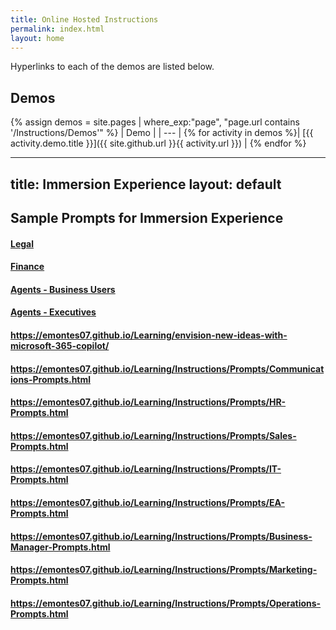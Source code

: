 ```yaml
---
title: Online Hosted Instructions
permalink: index.html
layout: home
---
```


Hyperlinks to each of the demos are listed below.

## Demos

{% assign demos = site.pages | where_exp:"page", "page.url contains '/Instructions/Demos'" %}
| Demo |
| --- |
{% for activity in demos  %}| [{{ activity.demo.title }}]({{ site.github.url }}{{ activity.url }}) |
{% endfor %}

---
title: Immersion Experience
layout: default
---

## Sample Prompts for Immersion Experience



#### [Legal](https://emontes07.github.io/Learning/Instructions/Prompts/Legal-Prompts.html)

#### [Finance](https://emontes07.github.io/Learning/Instructions/Prompts/Finance-Prompts.html)

#### [Agents - Business Users](https://emontes07.github.io/Learning/Instructions/Prompts/EU-Agents.html)

#### [Agents - Executives](https://emontes07.github.io/Learning/Instructions/Prompts/Exec-Agents.html)

#### https://emontes07.github.io/Learning/envision-new-ideas-with-microsoft-365-copilot/

#### https://emontes07.github.io/Learning/Instructions/Prompts/Communications-Prompts.html

#### https://emontes07.github.io/Learning/Instructions/Prompts/HR-Prompts.html

#### https://emontes07.github.io/Learning/Instructions/Prompts/Sales-Prompts.html

#### https://emontes07.github.io/Learning/Instructions/Prompts/IT-Prompts.html

#### https://emontes07.github.io/Learning/Instructions/Prompts/EA-Prompts.html

#### https://emontes07.github.io/Learning/Instructions/Prompts/Business-Manager-Prompts.html

#### https://emontes07.github.io/Learning/Instructions/Prompts/Marketing-Prompts.html

#### https://emontes07.github.io/Learning/Instructions/Prompts/Operations-Prompts.html
